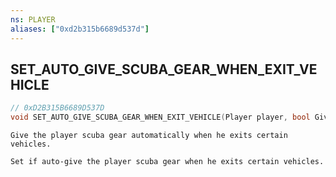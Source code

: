 ```yaml
---
ns: PLAYER
aliases: ["0xd2b315b6689d537d"]
---
```

## SET_AUTO_GIVE_SCUBA_GEAR_WHEN_EXIT_VEHICLE

```c
// 0xD2B315B6689D537D
void SET_AUTO_GIVE_SCUBA_GEAR_WHEN_EXIT_VEHICLE(Player player, bool GiveScubaGear);
```

```
Give the player scuba gear automatically when he exits certain vehicles.

Set if auto-give the player scuba gear when he exits certain vehicles.
```
